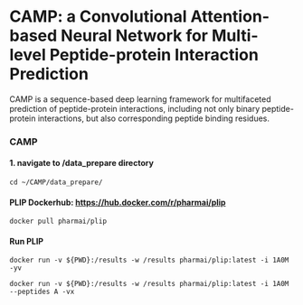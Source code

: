 # CAMP: a Convolutional Attention-based Neural Network for Multi-level Peptide-protein Interaction Prediction

CAMP is a sequence-based deep learning framework for multifaceted prediction of peptide-protein interactions, including not only binary peptide-protein interactions, but also corresponding peptide binding residues.

### CAMP
#### 1. navigate to /data_prepare directory  
```
cd ~/CAMP/data_prepare/
```

#### PLIP Dockerhub: https://hub.docker.com/r/pharmai/plip
```
docker pull pharmai/plip
```

#### Run PLIP
```
docker run -v ${PWD}:/results -w /results pharmai/plip:latest -i 1A0M -yv

docker run -v ${PWD}:/results -w /results pharmai/plip:latest -i 1A0M --peptides A -vx
```